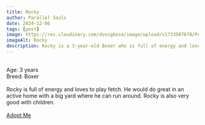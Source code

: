 ```yaml
---
title: Rocky
author: Parallel Souls
date: 2024-12-06
tags: [post]
image: https://res.cloudinary.com/dvoigkose/image/upload/v1733507670/Petland_Florida_Boxer-min_lyki6c.png
imageAlt: Rocky
description: Rocky is a 3-year-old Boxer who is full of energy and loves to play fetch. He would do great in an active home with a big yard where he can run around. Rocky is also very good with children.
---
```

<br>
Age: 3 years
<br>
Breed: Boxer
<br>
<br>
Rocky is full of energy and loves to play fetch. He would do great in an active home with a big yard where he can run around. Rocky is also very good with children.
<br>
<br>
<a href="mailto:petrescue@example.com?subject=Adopt Rocky" class="btn btn--primary">Adopt Me</a>